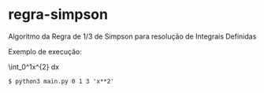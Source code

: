 # regra-simpson
Algoritmo da Regra de 1/3 de Simpson para resolução de Integrais Definidas

Exemplo de execução:

\int_0^1x^{2} dx

```shell
$ python3 main.py 0 1 3 'x**2'
```
